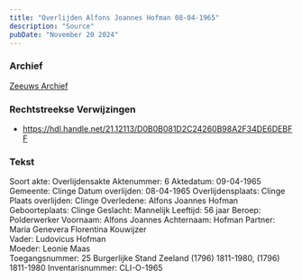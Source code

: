 ```yaml
---
title: "Overlijden Alfons Joannes Hofman 08-04-1965"
description: "Source"
pubDate: "November 20 2024"
---
```


### Archief
[Zeeuws Archief](https://www.zeeuwsarchief.nl/)

### Rechtstreekse Verwijzingen
- https://hdl.handle.net/21.12113/D0B0B081D2C24260B98A2F34DE6DEBFF

### Tekst
Soort akte: Overlijdensakte
Aktenummer: 6
Aktedatum: 09-04-1965
Gemeente: Clinge
Datum overlijden: 08-04-1965
Overlijdensplaats: Clinge
Plaats overlijden: Clinge
Overledene: Alfons Joannes Hofman  
 Geboorteplaats: Clinge
 Geslacht: Mannelijk
 Leeftijd: 56 jaar
 Beroep: Polderwerker
 Voornaam: Alfons Joannes
 Achternaam: Hofman
Partner: Maria Genevera Florentina Kouwijzer  
Vader: Ludovicus Hofman  
Moeder: Leonie Maas  
Toegangsnummer: 25 Burgerlijke Stand Zeeland (1796) 1811-1980, (1796) 1811-1980
Inventarisnummer: CLI-O-1965
